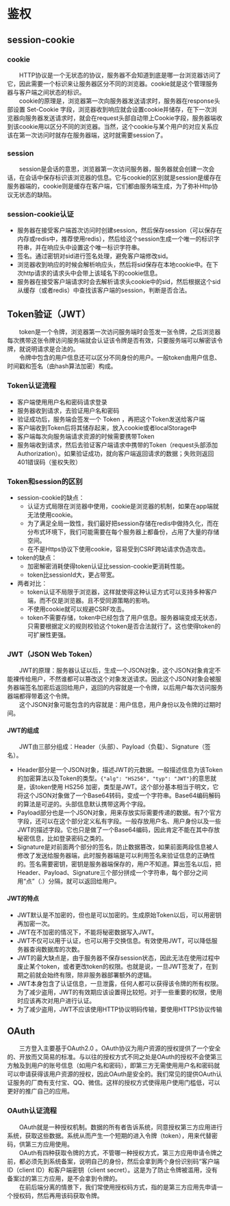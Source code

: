 # 鉴权    

## session-cookie  
### cookie  
&emsp;&emsp;HTTP协议是一个无状态的协议，服务器不会知道到底是哪一台浏览器访问了它，因此需要一个标识来让服务器区分不同的浏览器。cookie就是这个管理服务器与客户端之间状态的标识。  
&emsp;&emsp;cookie的原理是，浏览器第一次向服务器发送请求时，服务器在response头部设置 Set-Cookie 字段，浏览器收到响应就会设置cookie并储存，在下一次浏览器向服务器发送请求时，就会在request头部自动带上Cookie字段，服务器端收到该cookie用以区分不同的浏览器。当然，这个cookie与某个用户的对应关系应该在第一次访问时就存在服务器端，这时就需要session了。  

### session  
&emsp;&emsp;session是会话的意思，浏览器第一次访问服务器，服务器就会创建一次会话，在会话中保存标识该浏览器的信息。它与cookie的区别就是session是缓存在服务器端的，cookie则是缓存在客户端，它们都由服务端生成，为了弥补Http协议无状态的缺陷。  

### session-cookie认证  

* 服务器在接受客户端首次访问时创建session，然后保存session（可以保存在内存或redis中，推荐使用redis），然后给这个session生成一个唯一的标识字符串，并在响应头中设置这个唯一标识字符串。
* 签名。通过密钥对sid进行签名处理，避免客户端修改sid。
* 浏览器收到响应的时候会解析响应头，然后将sid保存在本地cookie中。在下次http请求的请求头中会带上该域名下的cookie信息。
* 服务器在接受客户端请求时会去解析请求头cookie中的sid，然后根据这个sid从缓存（或者redis）中查找该客户端的session，判断是否合法。

## Token验证（JWT）  
&emsp;&emsp;token是一个令牌，浏览器第一次访问服务端时会签发一张令牌，之后浏览器每次携带这张令牌访问服务端就会认证该令牌是否有效，只要服务端可以解密该令牌，就说明请求是合法的。  
&emsp;&emsp;令牌中包含的用户信息还可以区分不同身份的用户。一般token由用户信息、时间戳和签名（由hash算法加密）构成。  

### Token认证流程  

* 客户端使用用户名和密码请求登录
* 服务器收到请求，去验证用户名和密码
* 验证成功后，服务端会签发一个 Token ，再把这个Token发送给客户端
* 客户端收到Token后将其储存起来，放入cookie或者localStorage中
* 客户端每次向服务端请求资源的时候需要携带Token
* 服务端收到请求，然后去验证客户端请求中携带的Token（request头部添加 Authorization）。如果验证成功，就向客户端返回请求的数据；失败则返回401错误码（鉴权失败）

### Token和session的区别  

* session-cookie的缺点：
    * 认证方式局限在浏览器中使用，cookie是浏览器的机制，如果在app端就无法使用cookie。
    * 为了满足全局一致性，我们最好把session存储在redis中做持久化，而在分布式环境下，我们可能需要在每个服务器上都备份，占用了大量的存储空间。
    * 在不是Https协议下使用cookie，容易受到CSRF跨站请求伪造攻击。
* token的缺点：  
    * 加密解密消耗使得token认证比session-cookie更消耗性能。
    * token比sessionId大，更占带宽。
* 两者对比：  
    * token认证不局限于浏览器，这样就使得这种认证方式可以支持多种客户端，而不仅是浏览器。且不受同源策略的影响。
    * 不使用cookie就可以规避CSRF攻击。
    * token不需要存储，token中已经包含了用户信息。服务器端变成无状态，只需要根据定义的规则校验这个token是否合法就行了。这也使得token的可扩展性更强。

### JWT（JSON Web Token）  
&emsp;&emsp;JWT的原理：服务器认证以后，生成一个JSON对象，这个JSON对象肯定不能裸传给用户，不然谁都可以篡改这个对象发送请求。因此这个JSON对象会被服务器端签名加密后返回给用户，返回的内容就是一个令牌，以后用户每次访问服务器端都得带着这个令牌。  
&emsp;&emsp;这个JSON对象可能包含的内容就是：用户信息，用户身份以及令牌的过期时间。

#### JWT的组成  
&emsp;&emsp;JWT由三部分组成：Header（头部）、Payload（负载）、Signature（签名）。

* Header部分是一个JSON对象，描述JWT的元数据。一般描述信息为该Token的加密算法以及Token的类型。`{"alg": "HS256", "typ": "JWT"}`的意思就是，该token使用 HS256 加密，类型是JWT。这个部分基本相当于明文，它将这个JSON对象做了一个Base64转码，变成一个字符串。Base64编码解码的算法是可逆的。头部信息默认携带这两个字段。
* Payload部分也是一个JSON对象，用来存放实际需要传递的数据。有7个官方字段，还可以在这个部分定义私有字段。一般存放用户名、用户身份以及一些JWT的描述字段。它也只是做了一个Base64编码，因此肯定不能在其中存放秘密信息，比如登录密码之类的。
* Signature是对前面两个部分的签名，防止数据篡改，如果前面两段信息被人修改了发送给服务器端，此时服务器端是可以利用签名来验证信息的正确性的。签名需要密钥，密钥是服务器端保存的，用户不知道。算出签名以后，把Header、Payload、Signature三个部分拼成一个字符串，每个部分之间用“点”（.）分隔，就可以返回给用户。

#### JWT的特点  

* JWT默认是不加密的，但也是可以加密的。生成原始Token以后，可以用密钥再加密一次。
* JWT在不加密的情况下，不能将秘密数据写入JWT。
* JWT不仅可以用于认证，也可以用于交换信息。有效使用JWT，可以降低服务器查询数据库的次数。
* JWT的最大缺点是，由于服务器不保存session状态，因此无法在使用过程中废止某个token，或者更改token的权限。也就是说，一旦JWT签发了，在到期之前就会始终有限，除非服务器部署额外的逻辑。
* JWT本身包含了认证信息，一旦泄露，任何人都可以获得该令牌的所有权限。为了减少盗用，JWT的有效期应该设置得比较短。对于一些重要的权限，使用时应该再次对用户进行认证。
* 为了减少盗用，JWT不应该使用HTTP协议明码传输，要使用HTTPS协议传输

## OAuth  

&emsp;&emsp;三方登入主要基于OAuth2.0 。OAuth协议为用户资源的授权提供了一个安全的、开放而又简易的标准。与以往的授权方式不同之处是OAuth的授权不会使第三方触及到用户的账号信息（如用户名和密码），即第三方无需使用用户名和密码就可以申请获得该用户资源的授权，因此OAuth是安全的。我们常见的提供OAuth认证服务的厂商有支付宝、QQ、微信。这样的授权方式使得用户使用门槛低，可以更好的推广自己的应用。

### OAuth认证流程  
&emsp;&emsp;OAuth就是一种授权机制。数据的所有者告诉系统，同意授权第三方应用进行系统，获取这些数据。系统从而产生一个短期的进入令牌（token），用来代替密码，供第三方应用使用。  
&emsp;&emsp;OAuth有四种获取令牌的方式，不管哪一种授权方式，第三方应用申请令牌之前，都必须先到系统备案，说明自己的身份，然后会拿到两个身份识别码“客户端ID（client ID）和客户端密钥（client secret）。这是为了防止令牌被滥用，没有备案过的第三方应用，是不会拿到令牌的。  
&emsp;&emsp;在前后端分离的情景下，我们常使用授权码方式，指的是第三方应用先申请一个授权码，然后再用该码获取令牌。